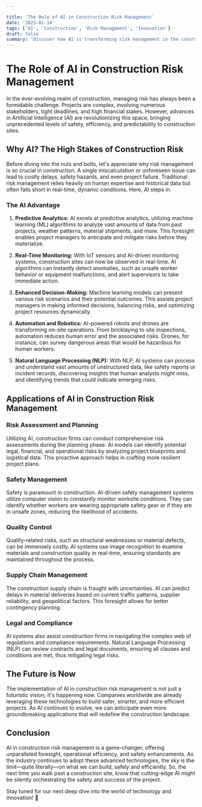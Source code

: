 ```yaml
---

title: 'The Role of AI in Construction Risk Management'
date: '2023-01-14'
tags: ['AI', 'Construction', 'Risk Management', 'Innovation']
draft: false
summary: 'Discover how AI is transforming risk management in the construction industry, making job sites safer and more efficient through advanced technology and predictive analytics.'
---
```


# The Role of AI in Construction Risk Management

In the ever-evolving realm of construction, managing risk has always been a formidable challenge. Projects are complex, involving numerous stakeholders, tight deadlines, and high financial stakes. However, advances in Artificial Intelligence (AI) are revolutionizing this space, bringing unprecedented levels of safety, efficiency, and predictability to construction sites.

## Why AI? The High Stakes of Construction Risk

Before diving into the nuts and bolts, let's appreciate why risk management is so crucial in construction. A single miscalculation or unforeseen issue can lead to costly delays, safety hazards, and even project failure. Traditional risk management relies heavily on human expertise and historical data but often falls short in real-time, dynamic conditions. Here, AI steps in.

### The AI Advantage

1. **Predictive Analytics:**
   AI excels at predictive analytics, utilizing machine learning (ML) algorithms to analyze vast amounts of data from past projects, weather patterns, material shipments, and more. This foresight enables project managers to anticipate and mitigate risks before they materialize.

2. **Real-Time Monitoring:**
   With IoT sensors and AI-driven monitoring systems, construction sites can now be observed in real-time. AI algorithms can instantly detect anomalies, such as unsafe worker behavior or equipment malfunctions, and alert supervisors to take immediate action.

3. **Enhanced Decision-Making:**
   Machine learning models can present various risk scenarios and their potential outcomes. This assists project managers in making informed decisions, balancing risks, and optimizing project resources dynamically.

4. **Automation and Robotics:**
   AI-powered robots and drones are transforming on-site operations. From bricklaying to site inspections, automation reduces human error and the associated risks. Drones, for instance, can survey dangerous areas that would be hazardous for human workers.

5. **Natural Language Processing (NLP):**
   With NLP, AI systems can process and understand vast amounts of unstructured data, like safety reports or incident records, discovering insights that human analysts might miss, and identifying trends that could indicate emerging risks.

## Applications of AI in Construction Risk Management

### Risk Assessment and Planning

Utilizing AI, construction firms can conduct comprehensive risk assessments during the planning phase. AI models can identify potential legal, financial, and operational risks by analyzing project blueprints and logistical data. This proactive approach helps in crafting more resilient project plans.

### Safety Management

Safety is paramount in construction. AI-driven safety management systems utilize computer vision to constantly monitor worksite conditions. They can identify whether workers are wearing appropriate safety gear or if they are in unsafe zones, reducing the likelihood of accidents.

### Quality Control

Quality-related risks, such as structural weaknesses or material defects, can be immensely costly. AI systems use image recognition to examine materials and construction quality in real-time, ensuring standards are maintained throughout the process.

### Supply Chain Management

The construction supply chain is fraught with uncertainties. AI can predict delays in material deliveries based on current traffic patterns, supplier reliability, and geopolitical factors. This foresight allows for better contingency planning.

### Legal and Compliance

AI systems also assist construction firms in navigating the complex web of regulations and compliance requirements. Natural Language Processing (NLP) can review contracts and legal documents, ensuring all clauses and conditions are met, thus mitigating legal risks.

## The Future is Now

The implementation of AI in construction risk management is not just a futuristic vision; it's happening now. Companies worldwide are already leveraging these technologies to build safer, smarter, and more efficient projects. As AI continues to evolve, we can anticipate even more groundbreaking applications that will redefine the construction landscape.

## Conclusion

AI in construction risk management is a game-changer, offering unparalleled foresight, operational efficiency, and safety enhancements. As the industry continues to adopt these advanced technologies, the sky is the limit—quite literally—on what we can build, safely and efficiently. So, the next time you walk past a construction site, know that cutting-edge AI might be silently orchestrating the safety and success of the project.

Stay tuned for our next deep dive into the world of technology and innovation! 🚀

